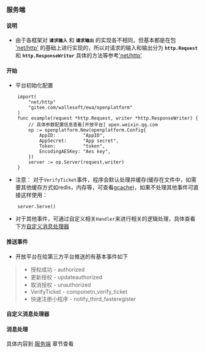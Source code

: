 ### 服务端

#### 说明
* 由于各框架对 **`请求输入`** 和 **`请求输出`** 的实现各不相同，但基本都是在包 ['net/http'](https://godoc.org/net/http) 的基础上进行实现的，所以对请求的输入和输出分为 **`http.Request`** 和 **`http.ResponseWriter`**
具体的方法等参考['net/http'](https://godoc.org/net/http)
#### 开始
* 平台初始化配置
```golang
    import(
        "net/http"
        "gitee.com/wallesoft/ewa/openplatform"
    )
    func example(request *http.Request, writer *http.ResponseWriter) {
        // 具体参数配置信息查看[开放平台] open.weixin.qq.com
        op := openplatform.New(openplatform.Config{
            AppID:          "AppID",
            AppSecret:      "App secret",
            Token:          "token",
            EncodingAESKey: "Aes key", 
        })
        server := op.Server(request,writer)
    }
```

* 注意： 对于`VerifyTicket`事件，程序会默认处理并缓存(缓存在文件中，如需要其他缓存方式如redis，内存等，可查看[gcache](https://www.goframe.org/os/gcache/index))，如果不处理其他事件可直接这样使用：

```golang
    server.Serve()
```

* 对于其他事件，可通过自定义相关`Handler`来进行相关的逻辑处理，具体查看下方[自定义消息处理器](#handler)

#### 推送事件

* 开放平台在给第三方平台推送的有基本事件如下

>   * 授权成功   -    authorized
>   * 更新授权   -    updateauthorized
>   * 取消授权   -    unauthorized
>   * VerifyTicket - componetn_verify_ticket
>   * 快速注册小程序 - notify_third_fasteregister


#### <span id="handler">自定义消息处理器</span>
#### 消息处理

具体内容到 [服务端](/server/index) 章节查看

